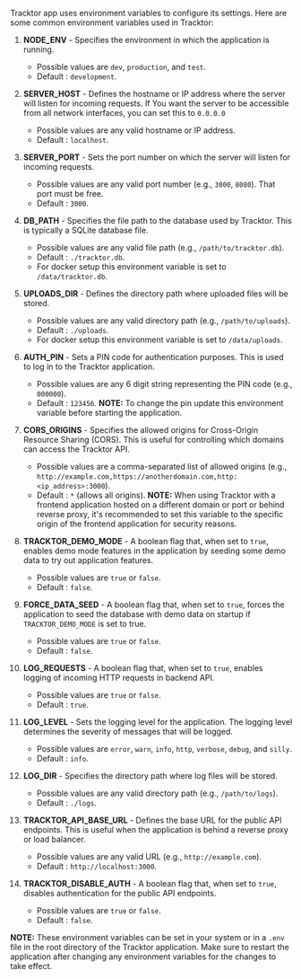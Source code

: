 Tracktor app uses environment variables to configure its settings. Here are some common environment variables used in Tracktor:

1. **NODE_ENV** - Specifies the environment in which the application is running.
    - Possible values are `dev`, `production`, and `test`.
    - Default : `development`.

2. **SERVER_HOST** - Defines the hostname or IP address where the server will listen for incoming requests. If You want the server to be accessible from all network interfaces, you can set this to `0.0.0.0`
    - Possible values are any valid hostname or IP address.
    - Default : `localhost`.

3. **SERVER_PORT** - Sets the port number on which the server will listen for incoming requests.
    - Possible values are any valid port number (e.g., `3000`, `8080`). That port must be free.
    - Default : `3000`.

4. **DB_PATH** - Specifies the file path to the database used by Tracktor. This is typically a SQLite database file.
    - Possible values are any valid file path (e.g., `/path/to/tracktor.db`).
    - Default : `./tracktor.db`.
    - For docker setup this environment variable is set to `/data/tracktor.db`.

5. **UPLOADS_DIR** - Defines the directory path where uploaded files will be stored.
    - Possible values are any valid directory path (e.g., `/path/to/uploads`).
    - Default : `./uploads`.
    - For docker setup this environment variable is set to `/data/uploads`.

6. **AUTH_PIN** - Sets a PIN code for authentication purposes. This is used to log in to the Tracktor application.
    - Possible values are any 6 digit string representing the PIN code (e.g., `000000`).
    - Default : `123456`.
    **NOTE:** To change the pin update this environment variable before starting the application.

7. **CORS_ORIGINS** - Specifies the allowed origins for Cross-Origin Resource Sharing (CORS). This is useful for controlling which domains can access the Tracktor API.
    - Possible values are a comma-separated list of allowed origins (e.g., `http://example.com,https://anotherdomain.com,http:<ip_address>:3000`).
    - Default : `*` (allows all origins).
    **NOTE:** When using Tracktor with a frontend application hosted on a different domain or port or behind reverse proxy, it's recommended to set this variable to the specific origin of the frontend application for security reasons.

8. **TRACKTOR_DEMO_MODE** - A boolean flag that, when set to `true`, enables demo mode features in the application by seeding some demo data to try out application features.
    - Possible values are `true` or `false`.
    - Default : `false`.

9. **FORCE_DATA_SEED** - A boolean flag that, when set to `true`, forces the application to seed the database with demo data on startup if `TRACKTOR_DEMO_MODE` is set to true.
    - Possible values are `true` or `false`.
    - Default : `false`.

10. **LOG_REQUESTS** - A boolean flag that, when set to `true`, enables logging of incoming HTTP requests in backend API.
    - Possible values are `true` or `false`.
    - Default : `true`.

11. **LOG_LEVEL** - Sets the logging level for the application. The logging level determines the severity of messages that will be logged.
    - Possible values are `error`, `warn`, `info`, `http`, `verbose`, `debug`, and `silly`.
    - Default : `info`.

12. **LOG_DIR** - Specifies the directory path where log files will be stored.
    - Possible values are any valid directory path (e.g., `/path/to/logs`).
    - Default : `./logs`.

13. **TRACKTOR_API_BASE_URL** - Defines the base URL for the public API endpoints. This is useful when the application is behind a reverse proxy or load balancer.
    - Possible values are any valid URL (e.g., `http://example.com`).
    - Default : `http://localhost:3000`.

14. **TRACKTOR_DISABLE_AUTH** - A boolean flag that, when set to `true`, disables authentication for the public API endpoints.
    - Possible values are `true` or `false`.
    - Default : `false`.


**NOTE:** These environment variables can be set in your system or in a `.env` file in the root directory of the Tracktor application. Make sure to restart the application after changing any environment variables for the changes to take effect.
